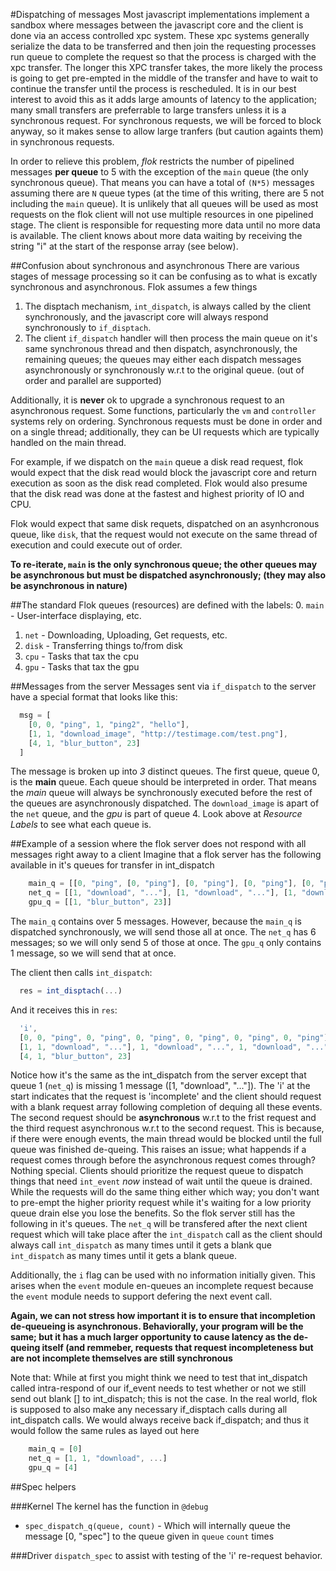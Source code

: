 #Dispatching of messages
Most javascript implementations implement a sandbox where messages between the javascript core and the client is done via an access controlled xpc system. These xpc systems generally serialize 
the data to be transferred and then join the requesting processes run queue to complete the request so that the process is charged with the xpc transfer. The longer this XPC transfer takes,
the more likely the process is going to get pre-empted in the middle of the transfer and have to wait to continue the transfer until the process is rescheduled. It is in our best interest
to avoid this as it adds large amounts of latency to the application; many small transfers are preferrable to large transfers unless it is a synchronous request.  For synchronous requests,
we will be forced to block anyway, so it makes sense to allow large tranfers (but caution againts them) in synchronous requests.

In order to relieve this problem, *flok* restricts the number of pipelined messages **per queue** to 5 with the exception of the `main` queue (the only synchronous queue). That means you
can have a total of `(N*5)` messages assuming there are `N` queue types (at the time of this writing, there are 5 not including the `main` queue). It is unlikely that all queues will be used
as most requests on the flok client will not use multiple resources in one pipelined stage. The client is responsible for requesting more data until no more data is available. The client knows about more data waiting by receiving the string "i" at the start of the response array (see below).

##Confusion about synchronous and asynchronous
There are various stages of message processing so it can be confusing as to what is excatly synchronous and asynchronous. Flok assumes a few things
  1. The disptach mechanism, `int_dispatch`, is always called by the client synchronously, and the javascript core will always respond synchronously to `if_disptach`. 
  2. The client `if_dispatch` handler will then process the main queue on it's same synchronous thread and then dispatch, asynchronously, the remaining queues; the queues may either each dispatch messages asynchronously or synchronously w.r.t to the original queue. (out of order and parallel are supported)

Additionally, it is **never** ok to upgrade a synchronous request to an asynchronous request.  Some functions, particularly the `vm` and
`controller` systems rely on ordering. Synchronous requests must be done in order and on a single thread; additionally, they can be UI requests which are typically handled on the main thread.

For example, if we dispatch on the `main` queue a disk read request, flok would expect that the disk read would block the javascript core and return execution as soon as the disk read completed. Flok would also presume that the disk read was done at the fastest
and highest priority of IO and CPU.

Flok would expect that same disk requets, dispatched on an asynhcronous queue, like `disk`, that the request would not execute on the same thread of execution and could execute out of order.

**To re-iterate, `main` is the only synchronous queue; the other queues may be asynchronous but must be dispatched asynchronously; (they may also be asynchronous in nature)**

##The standard Flok queues (resources) are defined with the labels:
  0. `main` - User-interface displaying, etc.
  1. `net` - Downloading, Uploading, Get requests, etc.
  2. `disk` - Transferring things to/from disk
  3. `cpu` - Tasks that tax the cpu
  4. `gpu` - Tasks that tax the gpu

##Messages from the server
Messages sent via `if_dispatch` to the server have a special format that looks like this:
```javascript
  msg = [
    [0, 0, "ping", 1, "ping2", "hello"],
    [1, 1, "download_image", "http://testimage.com/test.png"],
    [4, 1, "blur_button", 23]
  ]
```

The message is broken up into *3* distinct queues.  The first queue, queue 0, is the **main** queue. Each queue should be interpreted in order. That
means the *main* queue will always be synchronously executed before the rest of the queues are asynchronously dispatched. The `download_image` is
apart of the `net` queue, and the *gpu* is part of queue 4.  Look above at *Resource Labels* to see what each queue is.

##Example of a session where the flok server does not respond with all messages right away to a client
Imagine that a flok server has the following available in it's queues for transfer in int_dispatch
```javascript
    main_q = [[0, "ping", [0, "ping"], [0, "ping"], [0, "ping"], [0, "ping"], [0, "ping"],
    net_q = [[1, "download", "..."], [1, "download", "..."], [1, "download", "..."], [1, "download", "..."], [1, "download", "..."], [1, "download", ...]  ,
    gpu_q = [[1, "blur_button", 23]]
```
The `main_q` contains over 5 messages. However, because the `main_q` is dispatched synchronously, we will send those all at once. The `net_q` has
6 messages; so we will only send 5 of those at once. The `gpu_q` only contains 1 message, so we will send that at once.

The client then calls `int_dispatch`:
```javascript
  res = int_disptach(...)
```

And it receives this in `res`:
```javascript
  'i',
  [0, 0, "ping", 0, "ping", 0, "ping", 0, "ping", 0, "ping", 0, "ping"],
  [1, 1, "download", "..."], 1, "download", "...", 1, "download", "...", 1, "download", "...", 1, "download", "..."]
  [4, 1, "blur_button", 23]
```

Notice how it's the same as the int_dispatch from the server except that queue 1 (`net_q`) is missing 1 message ([1, "download", "..."]). The 'i' at the start
indicates that the request is 'incomplete' and the client should request with a blank request array following completion of dequing all these events. The second request should be **asynchronous** w.r.t to the frist request and the third request asynchronous w.r.t to the second request. This is because, if there were enough events, the main thread would be blocked until the full queue was finished de-queing. This raises an issue; what happends if a request comes through before the asynchronous request comes through? Nothing special. Clients should prioritize the request queue to dispatch things that need `int_event` *now* instead of wait until the queue is drained. While the requests will do the same thing either which way; you don't want to pre-empt the higher priority request while it's waiting for a low priority queue drain else you lose the benefits.
So the flok server still has the following in it's queues. The `net_q` will be transfered after the next client request which will take place
after the `int_dispatch` call as the client should always call `int_dispatch` as many times until it gets a blank que `int_dispatch` as many times until it gets a blank queue.

Additionally, the `i` flag can be used with no information initially given. This arises when the `event` module en-queues an incomplete request because the `event` module needs to support defering the next event call.


**Again, we can not stress how important it is to ensure that incompletion de-queueing is asynchronous. Behaviorally, your program will be the same; but it has a much larger opportunity to cause latency as the de-queing itself (and remmeber, requests that request incompleteness but are not incomplete themselves are **still** synchronous**

Note that:
While at first you might think we need to test that int_dispatch called intra-respond of our if_event needs to test whether or not we still send
out blank [] to int_dispatch; this is not the case. In the real world, flok is supposed to also make any necessary if_disptach calls during all
int_dispatch calls. We would always receive back if_dispatch; and thus it would follow the same rules as layed out here

```javascript
    main_q = [0]
    net_q = [1, 1, "download", ...]
    gpu_q = [4]
```

##Spec helpers

###Kernel
The kernel has the function in `@debug`
  * `spec_dispatch_q(queue, count)` - Which will internally queue the message [0, "spec"] to the queue given in `queue` `count` times

###Driver 
`dispatch_spec` to assist with testing of the 'i' re-request behavior.
